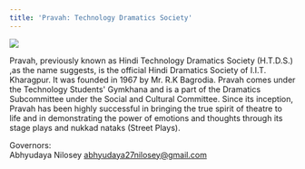 ```yaml
---
title: 'Pravah: Technology Dramatics Society'
---
```


![](https://drive.google.com/uc?id=18TbJvUOetCL0bT_2YCiLnT-pCi26TcuD)

Pravah, previously known as Hindi Technology Dramatics Society (H.T.D.S.) ,as the name suggests, is the official Hindi Dramatics Society of I.I.T. Kharagpur. It was founded in 1967 by Mr. R.K Bagrodia. Pravah comes under the Technology Students' Gymkhana and is a part of the Dramatics Subcommittee under the Social and Cultural Committee. Since its inception, Pravah has been highly successful in bringing the true spirit of theatre to life and in demonstrating the power of emotions and thoughts through its stage plays and nukkad nataks (Street Plays).

Governors: <br />
Abhyudaya Nilosey
abhyudaya27nilosey@gmail.com